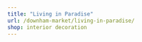 ```yaml
---
title: "Living in Paradise"
url: /downham-market/living-in-paradise/
shop: interior decoration
---
```

